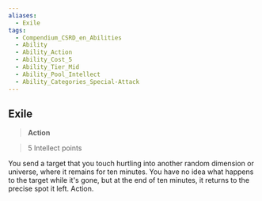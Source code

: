 ```yaml
---
aliases:
  - Exile
tags:
  - Compendium_CSRD_en_Abilities
  - Ability
  - Ability_Action
  - Ability_Cost_5
  - Ability_Tier_Mid
  - Ability_Pool_Intellect
  - Ability_Categories_Special-Attack
---
```

  
    
## Exile    
>**Action**    
>5 Intellect points  
    
You send a target that you touch hurtling into another random dimension or universe, where it remains for ten minutes. You have no idea what happens to the target while it's gone, but at the end of ten minutes, it returns to the precise spot it left. Action.